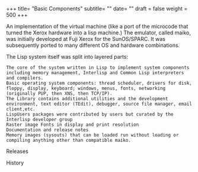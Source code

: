 +++
title= "Basic Components" 
subtitle= ""
date= ""
draft = false
weight = 500
+++

An implementation of the virtual machine (like a port of the microcode that turned the Xerox hardware into a lisp machine.) The emulator, called maiko, was initially developed at Fuji Xerox for the SunOS/SPARC. It was subsequently ported to many different OS and hardware combinations.

The Lisp system itself was split into layered parts:

    The core of the system written in Lisp to implement system components including memory management, Interlisp and Common Lisp interpreters and compilers.
    Basic operating system components: thread scheduler, drivers for disk, floppy, display, keyboard; windows, menus, fonts, networking (originally PUP, then XNS, then TCP/IP).
    The Library contains additional utilities and the development environment, text editor (TEdit), debugger, source file manager, email client,etc.
    LispUsers packages were contributed by users but curated by the Interlisp developer group
    Raster image Fonts in display and print resolution
    Documentation and release notes
    Memory images (sysouts) that can be loaded run without loading or compiling anything other than compatible maiko.



Releases



History

